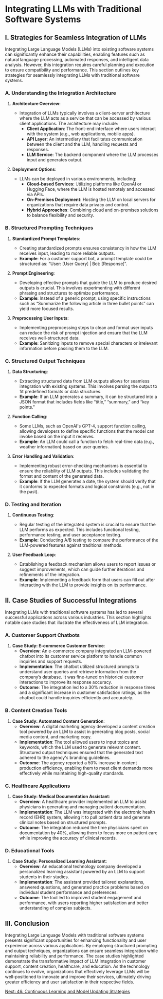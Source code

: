 # Integrating LLMs with Traditional Software Systems

## I. Strategies for Seamless Integration of LLMs

Integrating Large Language Models (LLMs) into existing software systems can significantly enhance their capabilities, enabling features such as natural language processing, automated responses, and intelligent data analysis. However, this integration requires careful planning and execution to ensure compatibility and performance. This section outlines key strategies for seamlessly integrating LLMs with traditional software systems.

### A. Understanding the Integration Architecture

1. **Architecture Overview**:
   - Integration of LLMs typically involves a client-server architecture where the LLM acts as a service that can be accessed by various client applications. The architecture may include:
     - **Client Application**: The front-end interface where users interact with the system (e.g., web applications, mobile apps).
     - **API Layer**: An intermediary that facilitates communication between the client and the LLM, handling requests and responses.
     - **LLM Service**: The backend component where the LLM processes input and generates output.

2. **Deployment Options**:
   - LLMs can be deployed in various environments, including:
     - **Cloud-based Services**: Utilizing platforms like OpenAI or Hugging Face, where the LLM is hosted remotely and accessed via APIs.
     - **On-Premises Deployment**: Hosting the LLM on local servers for organizations that require data privacy and control.
     - **Hybrid Approaches**: Combining cloud and on-premises solutions to balance flexibility and security.

### B. Structured Prompting Techniques

1. **Standardized Prompt Templates**:
   - Creating standardized prompts ensures consistency in how the LLM receives input, leading to more reliable outputs.
   - **Example**: For a customer support bot, a prompt template could be structured as: “User: [User Query] | Bot: [Response]”.

2. **Prompt Engineering**:
   - Developing effective prompts that guide the LLM to produce desired outputs is crucial. This involves experimenting with different phrasing and structures to optimize performance.
   - **Example**: Instead of a generic prompt, using specific instructions such as “Summarize the following article in three bullet points” can yield more focused results.

3. **Preprocessing User Inputs**:
   - Implementing preprocessing steps to clean and format user inputs can reduce the risk of prompt injection and ensure that the LLM receives well-structured data.
   - **Example**: Sanitizing inputs to remove special characters or irrelevant information before passing them to the LLM.

### C. Structured Output Techniques

1. **Data Structuring**:
   - Extracting structured data from LLM outputs allows for seamless integration with existing systems. This involves parsing the output to fit predefined formats or data structures.
   - **Example**: If an LLM generates a summary, it can be structured into a JSON format that includes fields like “title,” “summary,” and “key points.”

2. **Function Calling**:
   - Some LLMs, such as OpenAI's GPT-4, support function calling, allowing developers to define specific functions that the model can invoke based on the input it receives.
   - **Example**: An LLM could call a function to fetch real-time data (e.g., weather information) based on user queries.

3. **Error Handling and Validation**:
   - Implementing robust error-checking mechanisms is essential to ensure the reliability of LLM outputs. This includes validating the format and content of the generated data.
   - **Example**: If the LLM generates a date, the system should verify that it conforms to expected formats and logical constraints (e.g., not in the past).

### D. Testing and Iteration

1. **Continuous Testing**:
   - Regular testing of the integrated system is crucial to ensure that the LLM performs as expected. This includes functional testing, performance testing, and user acceptance testing.
   - **Example**: Conducting A/B testing to compare the performance of the LLM-powered features against traditional methods.

2. **User Feedback Loop**:
   - Establishing a feedback mechanism allows users to report issues or suggest improvements, which can guide further iterations and refinements of the integration.
   - **Example**: Implementing a feedback form that users can fill out after interacting with the LLM to provide insights on its performance.

## II. Case Studies of Successful Integrations

Integrating LLMs with traditional software systems has led to several successful applications across various industries. This section highlights notable case studies that illustrate the effectiveness of LLM integration.

### A. Customer Support Chatbots

1. **Case Study: E-commerce Customer Service**:
   - **Overview**: An e-commerce company integrated an LLM-powered chatbot into its customer service platform to handle common inquiries and support requests.
   - **Implementation**: The chatbot utilized structured prompts to understand user queries and retrieve information from the company’s database. It was fine-tuned on historical customer interactions to improve its response accuracy.
   - **Outcome**: The integration led to a 30% reduction in response times and a significant increase in customer satisfaction ratings, as the chatbot could handle inquiries efficiently and accurately.

### B. Content Creation Tools

1. **Case Study: Automated Content Generation**:
   - **Overview**: A digital marketing agency developed a content creation tool powered by an LLM to assist in generating blog posts, social media content, and marketing copy.
   - **Implementation**: The tool allowed users to input topics and keywords, which the LLM used to generate relevant content. Structured output techniques ensured that the generated text adhered to the agency's branding guidelines.
   - **Outcome**: The agency reported a 50% increase in content production efficiency, enabling them to meet client demands more effectively while maintaining high-quality standards.

### C. Healthcare Applications

1. **Case Study: Medical Documentation Assistant**:
   - **Overview**: A healthcare provider implemented an LLM to assist physicians in generating and managing patient documentation.
   - **Implementation**: The LLM was integrated with the electronic health record (EHR) system, allowing it to pull patient data and generate clinical notes based on structured prompts.
   - **Outcome**: The integration reduced the time physicians spent on documentation by 40%, allowing them to focus more on patient care while improving the accuracy of clinical records.

### D. Educational Tools

1. **Case Study: Personalized Learning Assistant**:
   - **Overview**: An educational technology company developed a personalized learning assistant powered by an LLM to support students in their studies.
   - **Implementation**: The assistant provided tailored explanations, answered questions, and generated practice problems based on individual student performance and preferences.
   - **Outcome**: The tool led to improved student engagement and performance, with users reporting higher satisfaction and better understanding of complex subjects.

## III. Conclusion

Integrating Large Language Models with traditional software systems presents significant opportunities for enhancing functionality and user experience across various applications. By employing structured prompting and output techniques, organizations can ensure seamless integration while maintaining reliability and performance. The case studies highlighted demonstrate the transformative impact of LLM integration in customer support, content creation, healthcare, and education. As the technology continues to evolve, organizations that effectively leverage LLMs will be well-positioned to innovate and improve their services, ultimately driving greater efficiency and user satisfaction in their respective fields.

[Next: 46. Continuous Learning and Model Updating Strategies](./46_continuous_learning_and_model_updating_strategies.md)